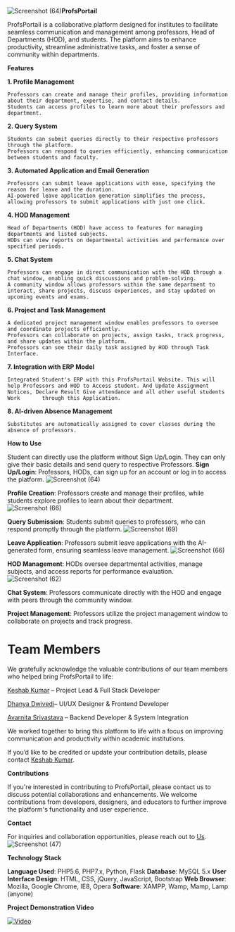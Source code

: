 ![Screenshot (64)](https://github.com/Keshabkjha/ProfsPortail/assets/123746528/cac9408f-a5a9-494e-80c4-b4a65f0c912c)****ProfsPortail****

ProfsPortail is a collaborative platform designed for institutes to facilitate seamless communication and management among professors, Head of Departments (HOD), and students. The platform aims to enhance productivity, streamline administrative tasks, and foster a sense of community within departments.

**Features**

  **1. Profile Management**

    Professors can create and manage their profiles, providing information about their department, expertise, and contact details.
    Students can access profiles to learn more about their professors and department.

  **2. Query System**

    Students can submit queries directly to their respective professors through the platform.
    Professors can respond to queries efficiently, enhancing communication between students and faculty.

  **3. Automated Application and Email Generation**

    Professors can submit leave applications with ease, specifying the reason for leave and the duration.
    AI-powered leave application generation simplifies the process, allowing professors to submit applications with just one click.
    
  **4. HOD Management**
    
    Head of Departments (HOD) have access to features for managing departments and listed subjects.
    HODs can view reports on departmental activities and performance over specified periods.
  **5. Chat System**
    
    Professors can engage in direct communication with the HOD through a chat window, enabling quick discussions and problem-solving.
    A community window allows professors within the same department to interact, share projects, discuss experiences, and stay updated on upcoming events and exams.
  **6. Project and Task Management**
    
    A dedicated project management window enables professors to oversee and coordinate projects efficiently.
    Professors can collaborate on projects, assign tasks, track progress, and share updates within the platform.
    Professors can see their daily task assigned by HOD through Task Interface.
  
  **7. Integration with ERP Model**
  
    Integrated Student's ERP with this ProfsPortail Website. This will help Professors and HOD to Access student. And Update Assignment Notices, Declare Result Give attendance and all other useful students Work       through this Application.
  
  **8. AI-driven Absence Management**
    
    Substitutes are automatically assigned to cover classes during the absence of professors.

**How to Use**

  Student can directly use the platform without Sign Up/Login. They can only give their basic details and send query to respective Professors.
  **Sign Up/Login**: Professors, HODs, can sign up for an account or log in to access the platform.
![Screenshot (64)](https://github.com/Keshabkjha/ProfsPortail/assets/123746528/d444efc4-5569-424e-8ace-a03b50ca3c65)

  **Profile Creation**: Professors create and manage their profiles, while students explore profiles to learn about their department.
![Screenshot (66)](https://github.com/Keshabkjha/ProfsPortail/assets/123746528/931f87ee-89c6-4c98-8972-eb496e966005)

  **Query Submission**: Students submit queries to professors, who can respond promptly through the platform.
  ![Screenshot (69)](https://github.com/Keshabkjha/ProfsPortail/assets/123746528/7c36d481-2917-4fee-9740-2cd993ac1122)

  **Leave Application**: Professors submit leave applications with the AI-generated form, ensuring seamless leave management.
![Screenshot (66)](https://github.com/Keshabkjha/ProfsPortail/assets/123746528/2fbbd47e-88ba-4035-9659-6d9e522bb15b)

  **HOD Management**: HODs oversee departmental activities, manage subjects, and access reports for performance evaluation.
![Screenshot (62)](https://github.com/Keshabkjha/ProfsPortail/assets/123746528/45ab79df-7c3f-4c1c-951a-08edcda8999d)

  **Chat System**: Professors communicate directly with the HOD and engage with peers through the community window.

  **Project Management**: Professors utilize the project management window to collaborate on projects and track progress.


# Team Members
We gratefully acknowledge the valuable contributions of our team members who helped bring ProfsPortail to life:

[Keshab Kumar](https://github.com/Keshabkjha) – Project Lead & Full Stack Developer

[Dhanya Dwivedi](https://github.com/dhanya-017)– UI/UX Designer & Frontend Developer

[Avarnita Srivastava](https://github.com/AvarnitaSrivastava) – Backend Developer & System Integration

We worked together to bring this platform to life with a focus on improving communication and productivity within academic institutions.

If you’d like to be credited or update your contribution details, please contact [Keshab Kumar](https://github.com/Keshabkjha).

**Contributions**
  
  If you're interested in contributing to ProfsPortail, please contact us to discuss potential collaborations and enhancements. We welcome contributions from developers, designers, and educators to further       improve the platform's functionality and user experience.

**Contact**

  For inquiries and collaboration opportunities, please reach out to [Us](https://linktr.ee/Keshabkjha).
![Screenshot (47)](https://github.com/Keshabkjha/ProfsPortail/assets/123746528/5ebbd843-81ce-4a84-a682-ba4264454dbe)

**Technology Stack**

  **Language Used**: PHP5.6, PHP7.x, Python, Flask
  **Database**: MySQL 5.x
  **User Interface Design**: HTML, CSS, jQuery, JavaScript, Bootstrap
  **Web Browser**: Mozilla, Google Chrome, IE8, Opera
  **Software**: XAMPP, Wamp, Mamp, Lamp (anyone)

**Project Demonstration Video**

[![Video](https://img.youtube.com/vi/13OsAfRbVGY/0.jpg)](https://youtu.be/13OsAfRbVGY?vi=2AXCLWU_Hs7NV56d)
